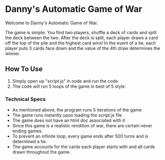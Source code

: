 
# Danny's Automatic Game of War

Welcome to Danny's Automatic Game of War.

The game is simple. You find two players, shuffle a deck of cards and split the deck between the two.
After the deck is split, each player draws a card off the top of the pile and the highest card wins!
In the event of a tie, each player puts 3 cards face down and the value of the 4th draw determines the winner.

## How To Use 

1. Simply open up "script.js" in node and run the code
1. The code will run 5 loops of the game in best of 5 style. 

### Technical Specs 

- As mentioned above, the program runs 5 iterations of the game
- The game runs instantly upon loading the script.js file
- The game does not have an html doc associated with it 
- Since this game is a realistic rendition of war, there are certain never ending games. 
- To prevent an infinite loop, every game ends after 500 turns and is determined a tie. 
- The game accounts for the cards each player starts with and all cards drawn throughout the game. 
 


